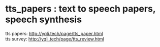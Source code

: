 # tts_papers : text to speech papers, speech synthesis
tts papers: http://yqli.tech/page/tts_paper.html \
tts survey: http://yqli.tech/page/tts_review.html
